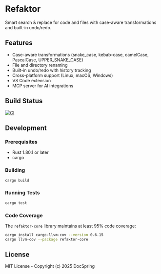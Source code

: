 # Refaktor

Smart search & replace for code and files with case-aware transformations and built-in undo/redo.

## Features

- Case-aware transformations (snake_case, kebab-case, camelCase, PascalCase, UPPER_SNAKE_CASE)
- File and directory renaming
- Built-in undo/redo with history tracking
- Cross-platform support (Linux, macOS, Windows)
- VS Code extension
- MCP server for AI integrations

## Build Status

[![CI](https://github.com/ndbroadbent/refaktor/actions/workflows/ci.yml/badge.svg)](https://github.com/ndbroadbent/refaktor/actions/workflows/ci.yml)

## Development

### Prerequisites

- Rust 1.80.1 or later
- cargo

### Building

```bash
cargo build
```

### Running Tests

```bash
cargo test
```

### Code Coverage

The `refaktor-core` library maintains at least 95% code coverage:

```bash
cargo install cargo-llvm-cov --version 0.6.15
cargo llvm-cov --package refaktor-core
```

## License

MIT License - Copyright (c) 2025 DocSpring
